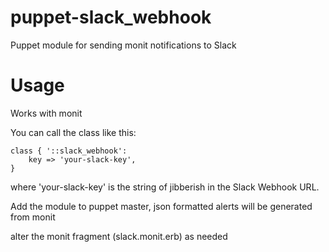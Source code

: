 # puppet-slack_webhook

Puppet module for sending monit notifications to Slack

# Usage
Works with monit

You can call the class like this:

    class { '::slack_webhook':
        key => 'your-slack-key',
    }

where 'your-slack-key' is the string of jibberish in the Slack Webhook URL.

Add the module to puppet master, json formatted alerts will be generated from monit

alter the monit fragment (slack.monit.erb) as needed
